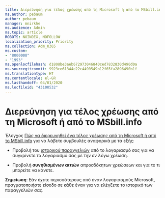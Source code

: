 ```yaml
---
title: Διερεύνηση για τέλος χρέωσης από τη Microsoft ή από το MSbill.info
ms.author: pebaum
author: pebaum
manager: mnirkhe
ms.audience: Admin
ms.topic: article
ROBOTS: NOINDEX, NOFOLLOW
localization_priority: Priority
ms.collection: Adm_O365
ms.custom:
- "8000008"
- "1993"
ms.openlocfilehash: d1808be3aeb672973046840ced7832830d490d0a
ms.sourcegitcommit: 9923ce61344e22c4490549b12f65fa2896490b1f
ms.translationtype: HT
ms.contentlocale: el-GR
ms.lasthandoff: 04/01/2020
ms.locfileid: "43100532"
---
```

# <a name="investigate-a-billing-charge-from-microsoft-or-msbill-dot-info"></a>Διερεύνηση για τέλος χρέωσης από τη Microsoft ή από το MSbill.info

Έλεγχος [Πώς να διερευνηθεί ένα τέλος χρέωσης από τη Microsoft ή από το MSbill.info](https://support.microsoft.com/help/10623/microsoft-account-investigate-billing-charge) για να λάβετε συμβουλές αναφορικά με τα εξής: 

- Προβολή του [ιστορικού παραγγελιών](https://account.microsoft.com/billing/orders/) από το λογαριασμό σας για να συγκρίνετε το λογαριασμό σας με την εν λόγω χρέωση.

- Προβολή **συνηθισμένων αιτιών** απροσδόκητων χρεώσεων και για το τι μπορείτε να κάνετε.

**Σημείωση**: Εάν έχετε περισσότερους από έναν λογαριασμούς Microsoft, πραγματοποιήστε είσοδο σε κάθε έναν για να ελέγξετε το ιστορικό των παραγγελιών σας.

